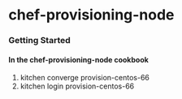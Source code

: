 # chef-provisioning-node

### Getting Started

#### In the chef-provisioning-node cookbook

1. kitchen converge provision-centos-66
2. kitchen login provision-centos-66

